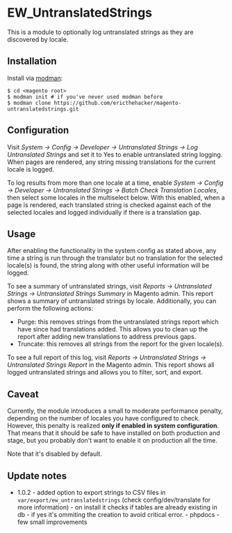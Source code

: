 # EW_UntranslatedStrings

This is a module to optionally log untranslated strings as they are discovered by locale.

## Installation

Install via [modman](https://github.com/colinmollenhour/modman):

```
$ cd <magento root>
$ modman init # if you've never used modman before
$ modman clone https://github.com/ericthehacker/magento-untranslatedstrings.git
```

## Configuration

Visit *System -> Config -> Developer -> Untranslated Strings -> Log Untranslated Strings* and set it to Yes to enable untranslated string logging. When pages are rendered, any string missing translations for the current locale is logged.

To log results from more than one locale at a time, enable *System -> Config -> Developer -> Untranslated Strings -> Batch Check Translation Locales*, then select some locales in the multiselect below. With this enabled, when a page is rendered, each translated string is checked against each of the selected locales and logged individually if there is a translation gap.

## Usage

After enabling the functionality in the system config as stated above, any time a string is run through the translator but no translation for the selected locale(s) is found, the string along with other useful information will be logged.

To see a summary of untranslated strings, visit *Reports -> Untranslated Strings -> Untranslated Strings Summary* in Magento admin. This report shows a summary of untranslated strings by locale.
Additionally, you can perform the following actions:

- Purge: this removes strings from the untranslated strings report which have since had translations added. This allows you to
  clean up the report after adding new translations to address previous gaps.
- Truncate: this removes all strings from the report for the given locale(s).

To see a full report of this log, visit *Reports -> Untranslated Strings -> Untranslated Strings Report* in the Magento admin. This report shows all logged untranslated strings and allows you to filter, sort, and export.

## Caveat

Currently, the module introduces a small to moderate performance penalty, depending on the number of locales you have configured to check. However, this penalty is realized **only if enabled in system configuration**. That means that it should be safe to have installed on both production and stage, but you probably don't want to enable it on production all the time.

Note that it's disabled by default.


## Update notes

- 1.0.2
        - added option to export strings to CSV files in `var/export/ew_untranslatedstrings` (check config/dev/translate for more information)
        - on install it checks if tables are already existing in db - if yes it's ommiting the creation to avoid critical error.
        - phpdocs
        - few small improvements

